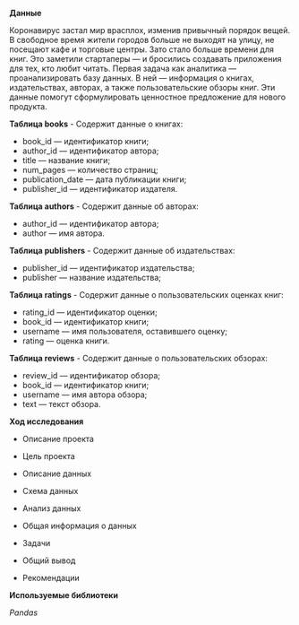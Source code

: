 **Данные**

Коронавирус застал мир врасплох, изменив привычный порядок вещей. В свободное время жители городов больше не выходят на улицу, не посещают кафе и торговые центры. Зато стало больше времени для книг. Это заметили стартаперы — и бросились создавать приложения для тех, кто любит читать.
Первая задача как аналитика — проанализировать базу данных. В ней — информация о книгах, издательствах, авторах, а также пользовательские обзоры книг. Эти данные помогут сформулировать ценностное предложение для нового продукта.

**Таблица books** - Содержит данные о книгах:

- book_id — идентификатор книги;
- author_id — идентификатор автора;
- title — название книги;
- num_pages — количество страниц;
- publication_date — дата публикации книги;
- publisher_id — идентификатор издателя.

**Таблица authors** - Содержит данные об авторах:

- author_id — идентификатор автора;
- author — имя автора.

**Таблица publishers** - Содержит данные об издательствах:

- publisher_id — идентификатор издательства;
- publisher — название издательства;

**Таблица ratings** - Содержит данные о пользовательских оценках книг:

- rating_id — идентификатор оценки;
- book_id — идентификатор книги;
- username — имя пользователя, оставившего оценку;
- rating — оценка книги.

**Таблица reviews** - Содержит данные о пользовательских обзорах:

- review_id — идентификатор обзора;
- book_id — идентификатор книги;
- username — имя автора обзора;
- text — текст обзора.


**Ход исследования**

- Описание проекта

- Цель проекта

- Описание данных

- Схема данных

- Анализ данных

- Общая информация о данных

- Задачи

- Общий вывод

- Рекомендации

**Используемые библиотеки**
 
 *Pandas*
